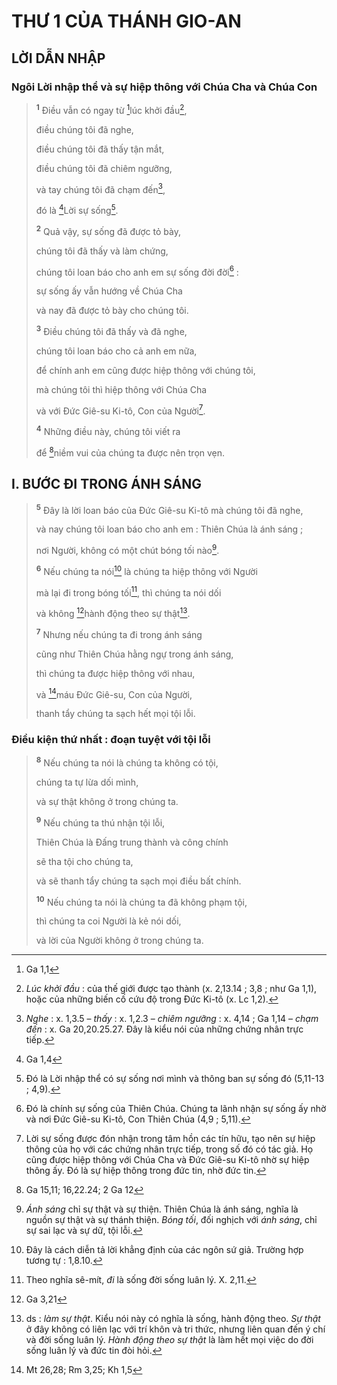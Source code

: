 # THƯ 1 CỦA THÁNH GIO-AN

## LỜI DẪN NHẬP

### Ngôi Lời nhập thể và sự hiệp thông với Chúa Cha và Chúa Con

> <sup><b>1</b></sup> Điều vẫn có ngay từ [^1@-34e76cfc-747f-47b2-9fb7-8f5af6abd3a5]lúc khởi đầu[^1-34e76cfc-747f-47b2-9fb7-8f5af6abd3a5],
>
> điều chúng tôi đã nghe,
>
> điều chúng tôi đã thấy tận mắt,
>
> điều chúng tôi đã chiêm ngưỡng,
>
> và tay chúng tôi đã chạm đến[^2-34e76cfc-747f-47b2-9fb7-8f5af6abd3a5],
>
> đó là [^2@-34e76cfc-747f-47b2-9fb7-8f5af6abd3a5]Lời sự sống[^3-34e76cfc-747f-47b2-9fb7-8f5af6abd3a5].
>
> <sup><b>2</b></sup> Quả vậy, sự sống đã được tỏ bày,
>
> chúng tôi đã thấy và làm chứng,
>
> chúng tôi loan báo cho anh em sự sống đời đời[^4-34e76cfc-747f-47b2-9fb7-8f5af6abd3a5] :
>
> sự sống ấy vẫn hướng về Chúa Cha
>
> và nay đã được tỏ bày cho chúng tôi.
>
> <sup><b>3</b></sup> Điều chúng tôi đã thấy và đã nghe,
>
> chúng tôi loan báo cho cả anh em nữa,
>
> để chính anh em cũng được hiệp thông với chúng tôi,
>
> mà chúng tôi thì hiệp thông với Chúa Cha
>
> và với Đức Giê-su Ki-tô, Con của Người[^5-34e76cfc-747f-47b2-9fb7-8f5af6abd3a5].
>
> <sup><b>4</b></sup> Những điều này, chúng tôi viết ra
>
> để [^3@-34e76cfc-747f-47b2-9fb7-8f5af6abd3a5]niềm vui của chúng ta được nên trọn vẹn.

## I. BƯỚC ĐI TRONG ÁNH SÁNG

> <sup><b>5</b></sup> Đây là lời loan báo của Đức Giê-su Ki-tô mà chúng tôi đã nghe,
>
> và nay chúng tôi loan báo cho anh em : Thiên Chúa là ánh sáng ;
>
> nơi Người, không có một chút bóng tối nào[^6-34e76cfc-747f-47b2-9fb7-8f5af6abd3a5].
>
> <sup><b>6</b></sup> Nếu chúng ta nói[^7-34e76cfc-747f-47b2-9fb7-8f5af6abd3a5] là chúng ta hiệp thông với Người
>
> mà lại đi trong bóng tối[^8-34e76cfc-747f-47b2-9fb7-8f5af6abd3a5], thì chúng ta nói dối
>
> và không [^4@-34e76cfc-747f-47b2-9fb7-8f5af6abd3a5]hành động theo sự thật[^9-34e76cfc-747f-47b2-9fb7-8f5af6abd3a5].
>
> <sup><b>7</b></sup> Nhưng nếu chúng ta đi trong ánh sáng
>
> cũng như Thiên Chúa hằng ngự trong ánh sáng,
>
> thì chúng ta được hiệp thông với nhau,
>
> và [^5@-34e76cfc-747f-47b2-9fb7-8f5af6abd3a5]máu Đức Giê-su, Con của Người,
>
> thanh tẩy chúng ta sạch hết mọi tội lỗi.

### Điều kiện thứ nhất : đoạn tuyệt với tội lỗi

> <sup><b>8</b></sup> Nếu chúng ta nói là chúng ta không có tội,
>
> chúng ta tự lừa dối mình,
>
> và sự thật không ở trong chúng ta.
>
> <sup><b>9</b></sup> Nếu chúng ta thú nhận tội lỗi,
>
> Thiên Chúa là Đấng trung thành và công chính
>
> sẽ tha tội cho chúng ta,
>
> và sẽ thanh tẩy chúng ta sạch mọi điều bất chính.
>
> <sup><b>10</b></sup> Nếu chúng ta nói là chúng ta đã không phạm tội,
>
> thì chúng ta coi Người là kẻ nói dối,
>
> và lời của Người không ở trong chúng ta.

[^1-34e76cfc-747f-47b2-9fb7-8f5af6abd3a5]: _Lúc khởi đầu_ : của thế giới được tạo thành (x. 2,13.14 ; 3,8 ; như Ga 1,1), hoặc của những biến cố cứu độ trong Đức Ki-tô (x. Lc 1,2).

[^2-34e76cfc-747f-47b2-9fb7-8f5af6abd3a5]: _Nghe_ : x. 1,3.5 – _thấy_ : x. 1,2.3 – _chiêm ngưỡng_ : x. 4,14 ; Ga 1,14 – _chạm đến_ : x. Ga 20,20.25.27. Đây là kiểu nói của những chứng nhân trực tiếp.

[^3-34e76cfc-747f-47b2-9fb7-8f5af6abd3a5]: Đó là Lời nhập thể có sự sống nơi mình và thông ban sự sống đó (5,11-13 ; 4,9).

[^4-34e76cfc-747f-47b2-9fb7-8f5af6abd3a5]: Đó là chính sự sống của Thiên Chúa. Chúng ta lãnh nhận sự sống ấy nhờ và nơi Đức Giê-su Ki-tô, Con Thiên Chúa (4,9 ; 5,11).

[^5-34e76cfc-747f-47b2-9fb7-8f5af6abd3a5]: Lời sự sống được đón nhận trong tâm hồn các tín hữu, tạo nên sự hiệp thông của họ với các chứng nhân trực tiếp, trong số đó có tác giả. Họ cũng được hiệp thông với Chúa Cha và Đức Giê-su Ki-tô nhờ sự hiệp thông ấy. Đó là sự hiệp thông trong đức tin, nhờ đức tin.

[^6-34e76cfc-747f-47b2-9fb7-8f5af6abd3a5]: _Ánh sáng_ chỉ sự thật và sự thiện. Thiên Chúa là ánh sáng, nghĩa là nguồn sự thật và sự thánh thiện. _Bóng tối_, đối nghịch với _ánh sáng_, chỉ sự sai lạc và sự dữ, tội lỗi.

[^7-34e76cfc-747f-47b2-9fb7-8f5af6abd3a5]: Đây là cách diễn tả lời khẳng định của các ngôn sứ giả. Trường hợp tương tự : 1,8.10.

[^8-34e76cfc-747f-47b2-9fb7-8f5af6abd3a5]: Theo nghĩa sê-mít, _đi_ là sống đời sống luân lý. X. 2,11.

[^9-34e76cfc-747f-47b2-9fb7-8f5af6abd3a5]: ds : _làm sự thật_. Kiểu nói này có nghĩa là sống, hành động theo. _Sự thật_ ở đây không có liên lạc với trí khôn và tri thức, nhưng liên quan đến ý chí và đời sống luân lý. _Hành động theo sự thật_ là làm hết mọi việc do đời sống luân lý và đức tin đòi hỏi.

[^1@-34e76cfc-747f-47b2-9fb7-8f5af6abd3a5]: Ga 1,1

[^2@-34e76cfc-747f-47b2-9fb7-8f5af6abd3a5]: Ga 1,4

[^3@-34e76cfc-747f-47b2-9fb7-8f5af6abd3a5]: Ga 15,11; 16,22.24; 2 Ga 12

[^4@-34e76cfc-747f-47b2-9fb7-8f5af6abd3a5]: Ga 3,21

[^5@-34e76cfc-747f-47b2-9fb7-8f5af6abd3a5]: Mt 26,28; Rm 3,25; Kh 1,5
